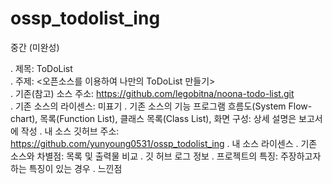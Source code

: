 # ossp_todolist_ing
중간 (미완성)


. 제목: ToDoList  
. 주제: <오픈소스를 이용하여 나만의 ToDoList 만들기>  
. 기존(참고) 소스 주소: https://github.com/legobitna/noona-todo-list.git  
. 기존 소스의 라이센스: 미표기
. 기존 소스의 기능 프로그램 흐름도(System Flow-chart), 목록(Function List), 클래스 목록(Class List), 화면 구성: 상세 설명은 보고서에 작성
. 내 소스 깃허브 주소: https://github.com/yunyoung0531/ossp_todolist_ing
. 내  소스 라이센스
. 기존 소스와 차별점: 목록 및 출력물 비교
. 깃 허브 로그 정보
. 프로젝트의 특징: 주장하고자 하는 특징이 있는 경우
. 느낀점
